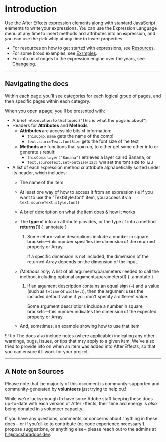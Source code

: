# Introduction

Use the After Effects expression elements along with standard JavaScript elements to write your expressions. You can use the Expression Language menu at any time to insert methods and attributes into an expression, and you can use the pick whip at any time to insert properties.

- For resources on how to get started with expressions, see [Resources](./introduction/resources.md).
- For some broad examples, see [Examples](./introduction/examples.md).
- For info on changes to the expression engine over the years, see [Changelog](./introduction/changelog.md).

---

## Navigating the docs

Within each page, you'll see categories for each logical group of pages, and then specific pages within each category.

When you open a page, you'll be presented with:

- A brief introduction to that topic ("This is what the page is about")
- Headers for **Attributes** and **Methods**
  - **Attributes** are accessible bits of information:
    - `thisComp.name` gets the name of the comp!
    - `text.sourceText.fontSize` gets the font size of the text
  - **Methods** are functions that you run, to either get some other info or generate a result:
    - `thisComp.layer("Banana")` retrieves a layer called Banana, or
    - `text.sourceText.setFontSize(123)` will set the font size to 123
- A list of each expression method or attribute alphabetically sorted under its header, which includes:
    - The name of the item
    - At least one way of how to access it from an expression (ie if you want to use the "TextStyle.font" item, you access it via `text.sourceText.style.font`)
    - A brief description on what the item does & how it works
    - The **type** of info an attribute provides, or the type of info a method **returns**(1)
        { .annotate }
        1.  Some return-value descriptions include a number in square brackets—this number specifies the dimension of the returned property or Array.

            If a specific dimension is not included, the dimension of the returned Array depends on the dimension of the input.

    - *(Methods only)* A list of all arguments/parameters needed to call the method, including optional arguments/parameters(1)
        { .annotate }
        1.  If an argument description contains an equal sign (`=`) and a value (such as `t=time` or `width=.2`), then the argument uses the included default value if you don't specify a different value.

            Some argument descriptions include a number in square brackets—this number indicates the dimension of the expected property or Array.

    - And, sometimes, an example showing how to use that item

!!! tip
    The docs also include notes (where applicable) indicating any other warnings, bugs, issues, or tips that may apply to a given item. We've also tried to provide info on when an item was added into After Effects, so that you can ensure it'll work for your project.

---

## A Note on Sources

Please note that the majority of this document is community-supported and community-generated by **volunteers** just trying to help out!

While we're lucky enough to have some Adobe staff keeping these docs up-to-date with each version of After Effects, their time and energy is *also* being donated in a volunteer capacity.

If you have any questions, comments, or concerns about anything in these docs – or if you'd like to contribute (no code experience necessary!), propose suggestions, or anything else – please reach out to the admins at [hi@docsforadobe.dev](mailto:hi@docsforadobe.dev).
